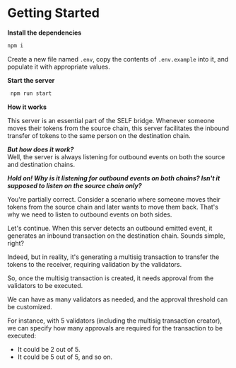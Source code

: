 # Getting Started

**Install the dependencies**

```bash
npm i
```

Create a new file named `.env`, copy the contents of `.env.example` into it, and populate it with appropriate values.

**Start the server**

```bash
 npm run start
```

**How it works**

This server is an essential part of the SELF bridge. Whenever someone moves their tokens from the source chain, this server facilitates the inbound transfer of tokens to the same person on the destination chain.

**_But how does it work?_**
<br>
Well, the server is always listening for outbound events on both the source and destination chains.

**_Hold on! Why is it listening for outbound events on both chains? Isn't it supposed to listen on the source chain only?_**

You're partially correct. Consider a scenario where someone moves their tokens from the source chain and later wants to move them back. That's why we need to listen to outbound events on both sides.

Let's continue. When this server detects an outbound emitted event, it generates an inbound transaction on the destination chain. Sounds simple, right?

Indeed, but in reality, it's generating a multisig transaction to transfer the tokens to the receiver, requiring validation by the validators.

So, once the multisig transaction is created, it needs approval from the validators to be executed.

We can have as many validators as needed, and the approval threshold can be customized.

For instance, with 5 validators (including the multisig transaction creator), we can specify how many approvals are required for the transaction to be executed:

- It could be 2 out of 5.
- It could be 5 out of 5, and so on.
